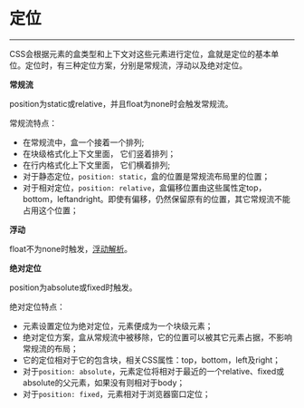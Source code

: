 # 定位 #


----------

CSS会根据元素的盒类型和上下文对这些元素进行定位，盒就是定位的基本单位。定位时，有三种定位方案，分别是常规流，浮动以及绝对定位。

**常规流**

position为static或relative，并且float为none时会触发常规流。

常规流特点：

- 在常规流中，盒一个接着一个排列;
- 在块级格式化上下文里面， 它们竖着排列；
- 在行内格式化上下文里面， 它们横着排列;
- 对于静态定位，`position: static`，盒的位置是常规流布局里的位置；
- 对于相对定位，`position: relative`，盒偏移位置由这些属性定top，bottom，leftandright。即使有偏移，仍然保留原有的位置，其它常规流不能占用这个位置；

**浮动**

float不为none时触发，[浮动解析]()。

**绝对定位**

position为absolute或fixed时触发。

绝对定位特点：

- 元素设置定位为绝对定位，元素便成为一个块级元素；
- 绝对定位方案，盒从常规流中被移除，它的位置可以被其它元素占据，不影响常规流的布局；
- 它的定位相对于它的包含块，相关CSS属性：top，bottom，left及right；
- 对于`position: absolute`，元素定位将相对于最近的一个relative、fixed或absolute的父元素，如果没有则相对于body；
- 对于`position: fixed`，元素相对于浏览器窗口定位；


